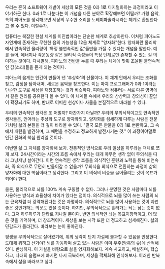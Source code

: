 ﻿우리는 흔히 소프트웨어 개발이 세상의 모든 것을 0과 1로 디지털화하는 과정이라고 이야기하곤 한다. 0과 1로 나눈다는 이 개념을 다른 분야로 확장해보면 어떨까? 가령 음악, 특히 피아노를 생각해보면 세상의 무수한 소리를 도레미파솔라시라는 체계로 환원한다고 볼 수 있다. 이럴수가.

컴퓨터는 복잡한 현실 세계를 이진법이라는 단순한 체계로 추상화한다. 이처럼 피아노도 자연계에 존재하는 무한한 음의 가능성을 12음 체계로 "양자화"한다. 양자화란 물리학에서 연속적인 물리량이 '특정 불연속적인 값'들만을 가질 수 있다는 개념을 말한다. 예를 들어, 에너지나 각운동량 같은 물리적 속성들이 특정 단계로만 존재할 수 있는 걸 의미하는 것이다. 다시말해, 피아노의 건반을 누를 때 우리는 체계에 맞춰 조율된 불연속적인 값(소리)들을 듣게 되는 것이다.

피아노의 음계는 인간이 만들어 낸 '추상화'의 산물이다. 이 체계 안에서 우리는 조화를 찾고, 감정을 담아내며, 새로운 음악을 창조한다. 이는 마치 프로그래머가 0과 1이라는 단순한 도구로 세상을 재창조하는 것과 비슷하다. 피아노와 컴퓨터는 서로 다른 영역에서 같은 원리를 공유한다 볼 수 있다. 이 체계들 속에서 우리의 상상력과 창의성이 끝없이 확장되기도 하며, 반대로 어떠한 현상이나 사물을 본질적으로 바라볼 수 있다.

우리의 연속적인 생각은 또 어떨까? 마찬가지 아닐까? 우리의 무의식적이고도 연속적인 생각들은, 언어라는 추상화 도구로 양자화되고, 양자화를 섬세하게 다루는 사람은 전문가처럼 삶의 본질을 더 깊이 바라볼 수 있다. "결국 모든 만물을 0과 1로 변환하고, 그 속에서 패턴을 발견하며, 그 패턴을 수정하고 정교하게 발전시키는 것." 이 과정이야말로 인간 진화의 핵심 원리일 것이다.

이번엔 삶 그 자체를 양자화해 보자. 전통적인 방식으로 우리 일상을 하루라는 객체로 쪼개 보자. 24시간이라는 시간의 흐름 속에서 우리는 대개 아무런 생각 없이 무의식을 따라 그냥저냥 살아간다. 이런 연속적인 생각 흐름을 의식적인 훈련과 노력을 통해 비연속화, 즉 의식으로 무던히 만들어갈 수 없을까? 무의식을 의식으로 전환하는 과정이 삶의 양자화에 대한 핵심이라고 생각한다. 그리고 이 의식의 비중을 끌어올리는 것이 목표가 되어야 한다.

물론, 물리적으로 뇌를 100% 계속 구동할 수 없다. 그러나 분명한 것은 사람마다 뇌를 사용하는 방식과 효율성에 차이가 있다는 점이다. 의식적으로 뇌를 많이 쓰는 사람의 뇌는 근육처럼 더 강력해진다는 것은 자명하다. 의식적으로 뇌를 많이 사용하는 것이 과연 좋은 것인가하는 의문도 있을 것이다. 하지만, 무의식적으로 흘러가는 뇌는 남는 것이 없다. 그저 하루하루가 단타로 지나갈 뿐이다. 반면 의식적인 뇌는 목표지향적이고, 더 많은 것을 기억하며, 더 창조적이다. 세상을 보는 시각 또한 더 정교하고 섬세해진다. 삶의 민감도가 올라간다. 바라보는 눈이 좋아진다.

평생을 무의식적으로 살아왔기에, 위의 생각이 단지 가설에 불과할 수 있음을 인정한다. 도대체 뭐하고 산거야? 뇌를 가동하며 살고 있는 사람은 이미 우주(암흑의 숲)에 산적해있다. 반성하자. 이 가설을 바탕으로 삶을 양자화해보자. 계속 사고하고, 배설하며, 학습하고, 나태의 슬럼프에 빠지면 다시 극복하며, 세상을 객체화해 인식해보자. 이러한 반복 속에서 삶을 바라보고 싶다.
